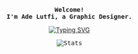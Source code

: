 <div align="justify">
  <!-- Center content -->
  <p align="center">
    <samp>
      <b>
        Welcome!
        <br />
        I'm Ade Lutfi, a Graphic Designer.
      </b>
    </samp>
  </p>

  <!-- Typing animation -->
  <p align="center">
    <a href="https://git.io/typing-svg">
      <img
        src="https://readme-typing-svg.demolab.com?font=Space+Mono&weight=700&size=16&pause=1000&color=C06652&center=true&width=640&lines=I+create+designs,+illustrations+and+a+little+bit+of+codes"
        alt="Typing SVG"
      />
    </a>
  </p>
  
  <!-- GitHub Stats -->
  <p align="center">
    <samp>
      <img
        src="https://github-readme-stats.vercel.app/api?username=Tamarindtype&show_icons=true&theme=calm&bg_color=00000000"
        alt="Stats"
      />
    </samp>
  </p>
</div>
